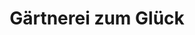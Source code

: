 ---
title: "Gärtnerei zum Glück"
url: /maennedorf/gaertnerei-zum-glueck-mittelwiesstrasse/
shop: Blumen
---